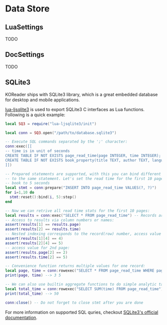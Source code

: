 Data Store
==========

LuaSettings
-----------

TODO

DocSettings
-----------

TODO

SQLite3
-------

KOReader ships with SQLite3 library, which is a great embedded database for
desktop and mobile applications.

[lua-ljsqlite3][ljsq3] is used to export SQLite3 C interfaces as Lua functions.
Following is a quick example:

```lua
local SQ3 = require("lua-ljsqlite3/init")

local conn = SQ3.open("/path/to/database.sqlite3")

-- Execute SQL commands separated by the ';' character:
conn:exec([[
-- time is in unit of seconds
CREATE TABLE IF NOT EXISTS page_read_time(page INTEGER, time INTEGER);
CREATE TABLE IF NOT EXISTS book_property(title TEXT, author TEXT, language TEXT);
]])

-- Prepared statements are supported, with this you can bind different values
-- to the same statement. Let's set the read time for the first 10 pages in the
-- book to 5 seconds
local stmt = conn:prepare("INSERT INTO page_read_time VALUES(?, ?)")
for i=1,10 do
  stmt:reset():bind(i, 5):step()
end

-- Now we can retrive all read time stats for the first 10 pages:
local results = conn:exec("SELECT * FROM page_read_time") -- Records are by column.
-- Access to results via column numbers or names:
assert(results[1] == results.page)
assert(results[2] == results.time)
-- Nested indexing corresponds to the record(row) number, access value for 4th page:
assert(results[1][4] == 4)
assert(results[2][4] == 5)
-- access value for 2nd page:
assert(results.page[2] == 2)
assert(results.time[2] == 5)

-- Convenience function returns multiple values for one record:
local page, time = conn:rowexec("SELECT * FROM page_read_time WHERE page==3")
print(page, time) --> 3 5

-- We can also use builtin aggregate functions to do simple analytic task
local total_time = conn:rowexec("SELECT SUM(time) FROM page_read_time")
print(total_time) --> 50

conn:close() -- Do not forget to close stmt after you are done
```

For more information on supported SQL quries, checkout [SQLite3's official documentation][sq3-doc].


[ljsq3]:http://scilua.org/ljsqlite3.html
[sq3-doc]:https://www.sqlite.org/docs.html
